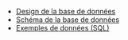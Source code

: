 - [Design de la base de données](/docs/db.md)
- [Schéma de la base de données](/db/schema.sql)
- [Exemples de données (SQL)](/db/seed.sql)
